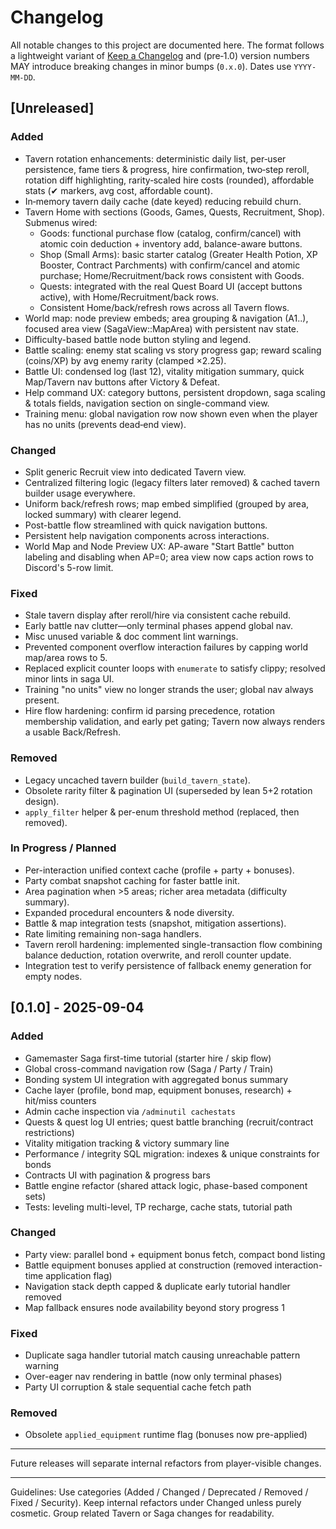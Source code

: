 # Changelog

All notable changes to this project are documented here. The format follows a lightweight variant of
[Keep a Changelog](https://keepachangelog.com/en/1.0.0/) and (pre‑1.0) version numbers MAY introduce
breaking changes in minor bumps (`0.x.0`). Dates use `YYYY-MM-DD`.

## [Unreleased]
### Added
- Tavern rotation enhancements: deterministic daily list, per‑user persistence, fame tiers & progress, hire confirmation, two‑step reroll, rotation diff highlighting, rarity‑scaled hire costs (rounded), affordable stats (✔ markers, avg cost, affordable count).
- In‑memory tavern daily cache (date keyed) reducing rebuild churn.
- Tavern Home with sections (Goods, Games, Quests, Recruitment, Shop). Submenus wired:
	- Goods: functional purchase flow (catalog, confirm/cancel) with atomic coin deduction + inventory add, balance-aware buttons.
	- Shop (Small Arms): basic starter catalog (Greater Health Potion, XP Booster, Contract Parchments) with confirm/cancel and atomic purchase; Home/Recruitment/back rows consistent with Goods.
	- Quests: integrated with the real Quest Board UI (accept buttons active), with Home/Recruitment/back rows.
	- Consistent Home/back/refresh rows across all Tavern flows.
- World map: node preview embeds; area grouping & navigation (A1..), focused area view (SagaView::MapArea) with persistent nav state.
- Difficulty-based battle node button styling and legend.
- Battle scaling: enemy stat scaling vs story progress gap; reward scaling (coins/XP) by avg enemy rarity (clamped ×2.25).
- Battle UI: condensed log (last 12), vitality mitigation summary, quick Map/Tavern nav buttons after Victory & Defeat.
- Help command UX: category buttons, persistent dropdown, saga scaling & totals fields, navigation section on single-command view.
 - Training menu: global navigation row now shown even when the player has no units (prevents dead‑end view).

### Changed
- Split generic Recruit view into dedicated Tavern view.
- Centralized filtering logic (legacy filters later removed) & cached tavern builder usage everywhere.
- Uniform back/refresh rows; map embed simplified (grouped by area, locked summary) with clearer legend.
- Post-battle flow streamlined with quick navigation buttons.
- Persistent help navigation components across interactions.
 - World Map and Node Preview UX: AP-aware "Start Battle" button labeling and disabling when AP=0; area view now caps action rows to Discord's 5-row limit.

### Fixed
- Stale tavern display after reroll/hire via consistent cache rebuild.
- Early battle nav clutter—only terminal phases append global nav.
- Misc unused variable & doc comment lint warnings.
 - Prevented component overflow interaction failures by capping world map/area rows to 5.
 - Replaced explicit counter loops with `enumerate` to satisfy clippy; resolved minor lints in saga UI.
 - Training "no units" view no longer strands the user; global nav always present.
- Hire flow hardening: confirm id parsing precedence, rotation membership validation, and early pet gating; Tavern now always renders a usable Back/Refresh.

### Removed
- Legacy uncached tavern builder (`build_tavern_state`).
- Obsolete rarity filter & pagination UI (superseded by lean 5+2 rotation design).
- `apply_filter` helper & per-enum threshold method (replaced, then removed).

### In Progress / Planned
- Per-interaction unified context cache (profile + party + bonuses).
- Party combat snapshot caching for faster battle init.
- Area pagination when >5 areas; richer area metadata (difficulty summary).
- Expanded procedural encounters & node diversity.
- Battle & map integration tests (snapshot, mitigation assertions).
- Rate limiting remaining non-saga handlers.
- Tavern reroll hardening: implemented single-transaction flow combining balance deduction, rotation overwrite, and reroll counter update.
 - Integration test to verify persistence of fallback enemy generation for empty nodes.

## [0.1.0] - 2025-09-04
### Added
- Gamemaster Saga first-time tutorial (starter hire / skip flow)
- Global cross-command navigation row (Saga / Party / Train)
- Bonding system UI integration with aggregated bonus summary
- Cache layer (profile, bond map, equipment bonuses, research) + hit/miss counters
- Admin cache inspection via `/adminutil cachestats`
- Quests & quest log UI entries; quest battle branching (recruit/contract restrictions)
- Vitality mitigation tracking & victory summary line
- Performance / integrity SQL migration: indexes & unique constraints for bonds
- Contracts UI with pagination & progress bars
- Battle engine refactor (shared attack logic, phase-based component sets)
- Tests: leveling multi-level, TP recharge, cache stats, tutorial path

### Changed
- Party view: parallel bond + equipment bonus fetch, compact bond listing
- Battle equipment bonuses applied at construction (removed interaction-time application flag)
- Navigation stack depth capped & duplicate early tutorial handler removed
- Map fallback ensures node availability beyond story progress 1

### Fixed
- Duplicate saga handler tutorial match causing unreachable pattern warning
- Over-eager nav rendering in battle (now only terminal phases)
- Party UI corruption & stale sequential cache fetch path

### Removed
- Obsolete `applied_equipment` runtime flag (bonuses now pre-applied)

---
Future releases will separate internal refactors from player-visible changes.

---
Guidelines: Use categories (Added / Changed / Deprecated / Removed / Fixed / Security). Keep internal refactors under Changed unless purely cosmetic. Group related Tavern or Saga changes for readability.
